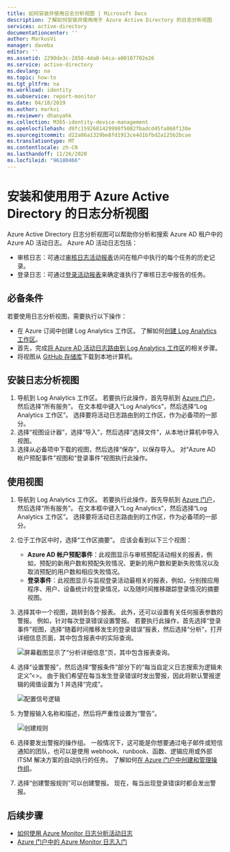 ```yaml
---
title: 如何安装并使用日志分析视图 | Microsoft Docs
description: 了解如何安装并使用用于 Azure Active Directory 的日志分析视图
services: active-directory
documentationcenter: ''
author: MarkusVi
manager: daveba
editor: ''
ms.assetid: 2290de3c-2858-4da0-b4ca-a00107702e26
ms.service: active-directory
ms.devlang: na
ms.topic: how-to
ms.tgt_pltfrm: na
ms.workload: identity
ms.subservice: report-monitor
ms.date: 04/18/2019
ms.author: markvi
ms.reviewer: dhanyahk
ms.collection: M365-identity-device-management
ms.openlocfilehash: d9fc1592681429998f5082fbadcd45fa068f130e
ms.sourcegitcommit: d22a86a1329be8fd1913ce4d1bfbd2a125b2bcae
ms.translationtype: MT
ms.contentlocale: zh-CN
ms.lasthandoff: 11/26/2020
ms.locfileid: "96180466"
---
```

# <a name="install-and-use-the-log-analytics-views-for-azure-active-directory"></a>安装和使用用于 Azure Active Directory 的日志分析视图

Azure Active Directory 日志分析视图可以帮助你分析和搜索 Azure AD 租户中的 Azure AD 活动日志。 Azure AD 活动日志包括：

* 审核日志：可通过[审核日志活动报表](concept-audit-logs.md)访问在租户中执行的每个任务的历史记录。
* 登录日志：可通过[登录活动报表](concept-sign-ins.md)来确定谁执行了审核日志中报告的任务。

## <a name="prerequisites"></a>必备条件

若要使用日志分析视图，需要执行以下操作：

* 在 Azure 订阅中创建 Log Analytics 工作区。 了解如何[创建 Log Analytics 工作区](../../azure-monitor/learn/quick-create-workspace.md)。
* 首先，完成[将 Azure AD 活动日志路由到 Log Analytics 工作区](howto-integrate-activity-logs-with-log-analytics.md)的相关步骤。
* 将视图从 [GitHub 存储库](https://aka.ms/AADLogAnalyticsviews)下载到本地计算机。

## <a name="install-the-log-analytics-views"></a>安装日志分析视图

1. 导航到 Log Analytics 工作区。 若要执行此操作，首先导航到 [Azure 门户](https://portal.azure.com)，然后选择“所有服务”。 在文本框中键入“Log Analytics”，然后选择“Log Analytics 工作区”。 选择要将活动日志路由到的工作区，作为必备项的一部分。
2. 选择“视图设计器”，选择“导入”，然后选择“选择文件”，从本地计算机中导入视图。
3. 选择从必备项中下载的视图，然后选择“保存”，以保存导入。 对“Azure AD 帐户预配事件”视图和“登录事件”视图执行此操作。

## <a name="use-the-views"></a>使用视图

1. 导航到 Log Analytics 工作区。 若要执行此操作，首先导航到 [Azure 门户](https://portal.azure.com)，然后选择“所有服务”。 在文本框中键入“Log Analytics”，然后选择“Log Analytics 工作区”。 选择要将活动日志路由到的工作区，作为必备项的一部分。

2. 位于工作区中时，选择“工作区摘要”。 应该会看到以下三个视图：

    * **Azure AD 帐户预配事件**：此视图显示与审核预配活动相关的报表，例如，预配的新用户数和预配失败情况、更新的用户数和更新失败情况以及取消预配的用户数和相应失败情况。    
    * **登录事件**：此视图显示与监视登录活动最相关的报表，例如，分别按应用程序、用户、设备统计的登录情况，以及随时间推移跟踪登录情况的摘要视图。

3. 选择其中一个视图，跳转到各个报表。 此外，还可以设置有关任何报表参数的警报。 例如，针对每次登录错误设置警报。 若要执行此操作，首先选择“登录事件”视图，选择“随着时间推移发生的登录错误”报表，然后选择“分析”，打开详细信息页面，其中包含报表中的实际查询。 

    ![屏幕截图显示了“分析详细信息”页，其中包含报表查询。](./media/howto-install-use-log-analytics-views/details.png)


4. 选择“设置警报”，然后选择“警报条件”部分下的“每当自定义日志搜索为逻辑未定义”&lt;&gt;。 由于我们希望在每当发生登录错误时发出警报，因此将默认警报逻辑的阈值设置为 1 并选择“完成”。 

    ![配置信号逻辑](./media/howto-install-use-log-analytics-views/configure-signal-logic.png)

5. 为警报输入名称和描述，然后将严重性设置为“警告”。

    ![创建规则](./media/howto-install-use-log-analytics-views/create-rule.png)

6. 选择要发出警报的操作组。 一般情况下，这可能是你想要通过电子邮件或短信通知的团队，也可以是使用 webhook、runbook、函数、逻辑应用或外部 ITSM 解决方案的自动执行的任务。 了解如何[在 Azure 门户中创建和管理操作组](../../azure-monitor/platform/action-groups.md)。

7. 选择“创建警报规则”可以创建警报。 现在，每当出现登录错误时都会发出警报。

## <a name="next-steps"></a>后续步骤

* [如何使用 Azure Monitor 日志分析活动日志](howto-analyze-activity-logs-log-analytics.md)
* [Azure 门户中的 Azure Monitor 日志入门](../../azure-monitor/log-query/log-analytics-tutorial.md)